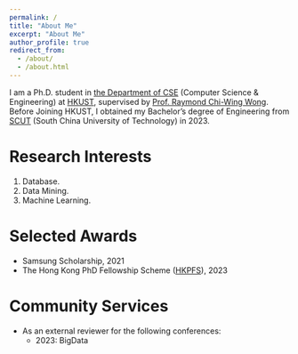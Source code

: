 ```yaml
---
permalink: /
title: "About Me"
excerpt: "About Me"
author_profile: true
redirect_from: 
  - /about/
  - /about.html
---
```



I am a Ph.D. student in [the Department of CSE](https://cse.hkust.edu.hk/) (Computer Science & Engineering) at [HKUST](https://hkust.edu.hk/), supervised by [Prof. Raymond Chi-Wing Wong](https://home.cse.ust.hk/~raywong/). Before Joining HKUST, I obtained my Bachelor’s degree of Engineering from [SCUT](https://www.scut.edu.cn/new/) (South China University of Technology) in 2023.

Research Interests
======
1. Database.
2. Data Mining.
3. Machine Learning.

Selected Awards
======
+ Samsung Scholarship, 2021
+ The Hong Kong PhD Fellowship Scheme ([HKPFS](https://awards.ugc.edu.hk/awardees/database/award/hong-kong-phd-fellowship-scheme/year/all/university/all?q=xubang%20xiong#slide5)), 2023

Community Services
======
+ As an external reviewer for the following conferences:
  - 2023: BigData
